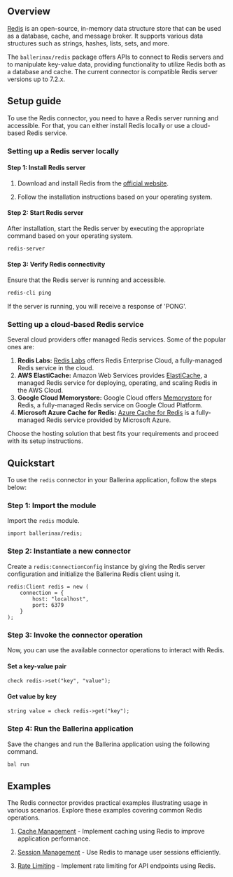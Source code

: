 ## Overview

[Redis](https://redis.io/) is an open-source, in-memory data structure store that can be used as a database,
cache, and message broker. It supports various data structures such as strings, hashes, lists, sets, and more.

The `ballerinax/redis` package offers APIs to connect to Redis servers and to manipulate key-value data, providing
functionality to utilize Redis both as a database and cache. The current connector is compatible Redis server
versions up to 7.2.x.

## Setup guide

To use the Redis connector, you need to have a Redis server running and accessible. For that, you can either install
Redis locally or use a cloud-based Redis service.

### Setting up a Redis server locally

#### Step 1: Install Redis server
1. Download and install Redis from the [official website](https://redis.io/download/).

2. Follow the installation instructions based on your operating system.

#### Step 2: Start Redis server
After installation, start the Redis server by executing the appropriate command based on your operating system.
```bash
redis-server
```

#### Step 3: Verify Redis connectivity
Ensure that the Redis server is running and accessible.

```bash
redis-cli ping
```

If the server is running, you will receive a response of 'PONG'.

### Setting up a cloud-based Redis service

Several cloud providers offer managed Redis services. Some of the popular ones are:

1. **Redis Labs:** [Redis Labs](https://redis.com/) offers Redis Enterprise Cloud, a fully-managed Redis service in the cloud.
2. **AWS ElastiCache:** Amazon Web Services provides [ElastiCache](https://aws.amazon.com/elasticache/), a managed Redis service for deploying, operating, and scaling Redis in the AWS Cloud.
3. **Google Cloud Memorystore:** Google Cloud offers [Memorystore](https://cloud.google.com/memorystore?hl=en) for Redis, a fully-managed Redis service on Google Cloud Platform.
4. **Microsoft Azure Cache for Redis:** [Azure Cache for Redis](https://azure.microsoft.com/en-us/products/cache) is a fully-managed Redis service provided by Microsoft Azure.

Choose the hosting solution that best fits your requirements and proceed with its setup instructions.

## Quickstart

To use the `redis` connector in your Ballerina application, follow the steps below:

### Step 1: Import the module

Import the `redis` module.

```ballerina
import ballerinax/redis;
```

### Step 2: Instantiate a new connector

Create a `redis:ConnectionConfig` instance by giving the Redis server configuration and
initialize the Ballerina Redis client using it.

```ballerina
redis:Client redis = new (
    connection = {
        host: "localhost",
        port: 6379
    }
);
```

### Step 3: Invoke the connector operation

Now, you can use the available connector operations to interact with Redis.

#### Set a key-value pair

```ballerina
check redis->set("key", "value");
```

#### Get value by key

```ballerina
string value = check redis->get("key");
```

### Step 4: Run the Ballerina application

Save the changes and run the Ballerina application using the following command.

```bash
bal run
```

## Examples

The Redis connector provides practical examples illustrating usage in various scenarios. Explore these examples covering common Redis operations.

1. [Cache Management](https://github.com/ballerina-platform/module-ballerinax-redis/tree/master/examples/cache-management) - Implement caching using Redis to improve application performance.

2. [Session Management](https://github.com/ballerina-platform/module-ballerinax-redis/tree/master/examples/session-management) - Use Redis to manage user sessions efficiently.

3. [Rate Limiting](https://github.com/ballerina-platform/module-ballerinax-redis/tree/master/examples/rate-limiting) - Implement rate limiting for API endpoints using Redis.

